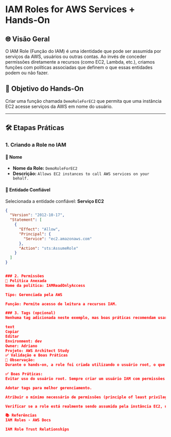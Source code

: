 # IAM Roles for AWS Services + Hands-On

## 🌐 Visão Geral

O IAM Role (Função do IAM) é uma identidade que pode ser assumida por serviços da AWS, usuários ou outras contas. Ao invés de conceder permissões diretamente a recursos (como EC2, Lambda, etc.), criamos funções com políticas associadas que definem o que essas entidades podem ou não fazer.

## 🎯 Objetivo do Hands-On

Criar uma função chamada `DemoRoleForEC2` que permita que uma instância EC2 acesse serviços da AWS em nome do usuário.

---

## 🛠️ Etapas Práticas

### 1. Criando a Role no IAM

#### 🔸 Nome
- **Nome da Role:** `DemoRoleForEC2`
- **Descrição:** `Allows EC2 instances to call AWS services on your behalf.`

#### 🔸 Entidade Confiável
Selecionada a entidade confiável: **Serviço EC2**

```json
{
  "Version": "2012-10-17",
  "Statement": [
    {
      "Effect": "Allow",
      "Principal": {
        "Service": "ec2.amazonaws.com"
      },
      "Action": "sts:AssumeRole"
    }
  ]
}


### 2. Permissões
🔸 Política Anexada
Nome da política: IAMReadOnlyAccess

Tipo: Gerenciada pela AWS

Função: Permite acesso de leitura a recursos IAM.

### 3. Tags (opcional)
Nenhuma tag adicionada neste exemplo, mas boas práticas recomendam usar tags como:

text
Copiar
Editar
Environment: dev
Owner: Adriano
Projeto: AWS Architect Study
✅ Validação e Boas Práticas
🚨 Observação:
Durante o hands-on, a role foi criada utilizando o usuário root, o que não é uma boa prática.

✅ Boas Práticas:
Evitar uso do usuário root. Sempre criar um usuário IAM com permissões administrativas para essas operações.

Adotar tags para melhor gerenciamento.

Atribuir o mínimo necessário de permissões (principle of least privilege).

Verificar se a role está realmente sendo assumida pela instância EC2, utilizando curl 169.254.169.254/latest/meta-data/iam/security-credentials/ dentro da EC2.

📚 Referências
IAM Roles - AWS Docs

IAM Role Trust Relationships

